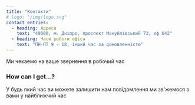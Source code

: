 ```yaml
---
title: "Контакти"
# logo: "/img/logo.svg"
contact_entries:
  - heading: Адреса
    text: "49000, м. Дніпро, проспект Мануйлівський 73, оф 642"
  - heading: Часи роботи офіса
    text: "ПН-ПТ 9 - 18, інший час за домовленністю"
---
```


Ми чекаемо на ваше звернення в робочий час

<h3 class="f4 b lh-title mb2">How can I get…?</h3>

У будь який час ви можете залишити нам повідомлення ми зв'жемося з вами у найближчий час
